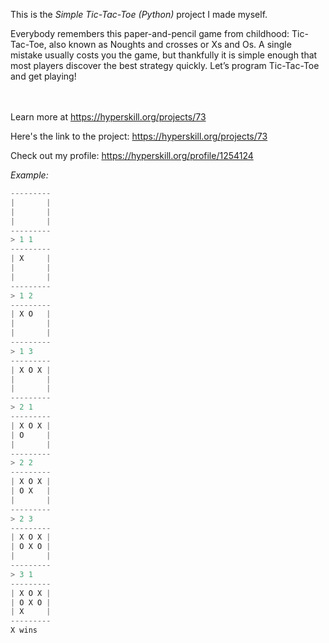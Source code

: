 This is the *Simple Tic-Tac-Toe (Python)* project I made myself.


<p>Everybody remembers this paper-and-pencil game from childhood: Tic-Tac-Toe, also known as Noughts and crosses or Xs and Os. A single mistake usually costs you the game, but thankfully it is simple enough that most players discover the best strategy quickly. Let’s program Tic-Tac-Toe and get playing!</p><br/><br/>Learn more at <a href="https://hyperskill.org/projects/73?utm_source=ide&utm_medium=ide&utm_campaign=ide&utm_content=project-card">https://hyperskill.org/projects/73</a>

Here's the link to the project: https://hyperskill.org/projects/73

Check out my profile: https://hyperskill.org/profile/1254124

_Example:_
```python
---------
|       |
|       |
|       |
---------
> 1 1
---------
| X     |
|       |
|       |
---------
> 1 2
---------
| X O   |
|       |
|       |
---------
> 1 3
---------
| X O X |
|       |
|       |
---------
> 2 1
---------
| X O X |
| O     |
|       |
---------
> 2 2
---------
| X O X |
| O X   |
|       |
---------
> 2 3
---------
| X O X |
| O X O |
|       |
---------
> 3 1
---------
| X O X |
| O X O |
| X     |
---------
X wins
```